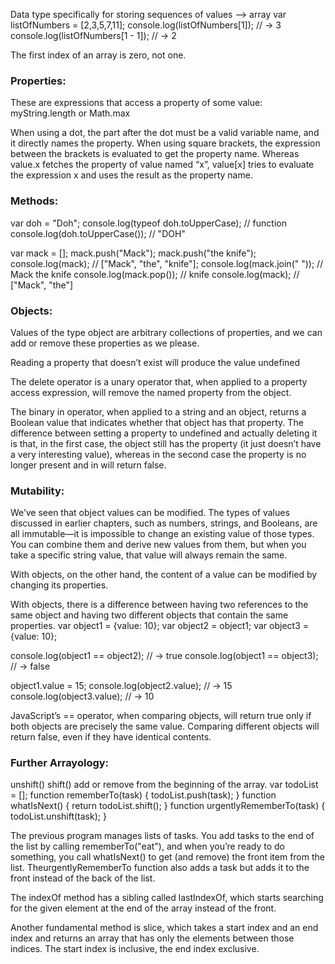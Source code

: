 Data type specifically for storing sequences of values --> array
var listOfNumbers = [2,3,5,7,11];
console.log(listOfNumbers[1]);
// -> 3
console.log(listOfNumbers[1 - 1]);
// -> 2

The first index of an array is zero, not one.
### Properties:
These are expressions that access a property of some value: myString.length or Math.max

When using a dot, the part after the dot must be a valid variable name, and it directly names the property. When using square brackets, the expression between the brackets is evaluated to get the property name. Whereas value.x fetches the property of value named “x”, value[x] tries to evaluate the expression x and uses the result as the property name.

### Methods:

var doh = "Doh";
console.log(typeof doh.toUpperCase); // function
console.log(doh.toUpperCase()); // "DOH"

var mack = [];
mack.push("Mack");
mack.push("the knife");
console.log(mack); // ["Mack", "the", "knife"];
console.log(mack.join(" ")); // Mack the knife
console.log(mack.pop()); // knife
console.log(mack); // ["Mack", "the"]

### Objects:
Values of the type object are arbitrary collections of properties, and we can add or remove these properties as we please.

Reading a property that doesn’t exist will produce the value undefined

The delete operator is a unary operator that, when applied to a property access expression, will remove the named property from the object.

The binary in operator, when applied to a string and an object, returns a Boolean value that indicates whether that object has that property. The difference between setting a property to undefined and actually deleting it is that, in the first case, the object still has the property (it just doesn’t have a very interesting value), whereas in the second case the property is no longer present and in will return false.

### Mutability:

We’ve seen that object values can be modified. The types of values discussed in earlier chapters, such as numbers, strings, and Booleans, are all immutable—it is impossible to change an existing value of those types. You can combine them and derive new values from them, but when you take a specific string value, that value will always remain the same.

With objects, on the other hand, the content of a value can be modified by changing its properties.

With objects, there is a difference between having two references to the same object and having two different objects that contain the same properties.
var object1 = {value: 10};
var object2 = object1;
var object3 = {value: 10};

console.log(object1 == object2);
// → true
console.log(object1 == object3);
// → false

object1.value = 15;
console.log(object2.value);
// → 15
console.log(object3.value);
// → 10

JavaScript’s == operator, when comparing objects, will return true only if both objects are precisely the same value. Comparing different objects will return false, even if they have identical contents.

### Further Arrayology:

unshift()
shift()
add or remove from the beginning of the array.
var todoList = [];
function rememberTo(task) {
  todoList.push(task);
}
function whatIsNext() {
  return todoList.shift();
}
function urgentlyRememberTo(task) {
  todoList.unshift(task);
}

The previous program manages lists of tasks. You add tasks to the end of the list by calling rememberTo("eat"), and when you’re ready to do something, you call whatIsNext() to get (and remove) the front item from the list. TheurgentlyRememberTo function also adds a task but adds it to the front instead of the back of the list.

The indexOf method has a sibling called lastIndexOf, which starts searching for the given element at the end of the array instead of the front.

Another fundamental method is slice, which takes a start index and an end index and returns an array that has only the elements between those indices. The start index is inclusive, the end index exclusive.
